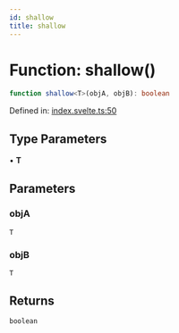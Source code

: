 ```yaml
---
id: shallow
title: shallow
---
```


<!-- DO NOT EDIT: this page is autogenerated from the type comments -->

# Function: shallow()

```ts
function shallow<T>(objA, objB): boolean
```

Defined in: [index.svelte.ts:50](https://github.com/TanStack/store/blob/main/packages/svelte-store/src/index.svelte.ts#L50)

## Type Parameters

• **T**

## Parameters

### objA

`T`

### objB

`T`

## Returns

`boolean`
